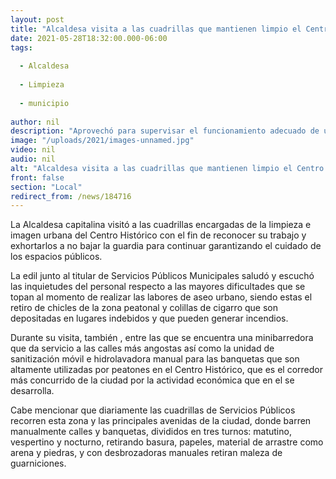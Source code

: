 ```yaml
---
layout: post
title: "Alcaldesa visita a las cuadrillas que mantienen limpio el Centro Histórico"
date: 2021-05-28T18:32:00.000-06:00
tags:
  
  - Alcaldesa
  
  - Limpieza
  
  - municipio
  
author: nil
description: "Aprovechó para supervisar el funcionamiento adecuado de unidades que atienden la zona"
image: "/uploads/2021/images-unnamed.jpg"
video: nil
audio: nil
alt: "Alcaldesa visita a las cuadrillas que mantienen limpio el Centro Histórico"
front: false
section: "Local"
redirect_from: /news/184716
---
```


La Alcaldesa capitalina visitó a las cuadrillas encargadas de la limpieza e imagen urbana del Centro Histórico con el fin de reconocer su trabajo y exhortarlos a no bajar la guardia para continuar garantizando el cuidado de los espacios públicos.

La edil junto al titular de Servicios Públicos Municipales saludó y escuchó las inquietudes del personal respecto a las mayores dificultades que se topan al momento de realizar las labores de aseo urbano, siendo estas el retiro de chicles de la zona peatonal y colillas de cigarro que son depositadas en lugares indebidos y que pueden generar incendios. 

Durante su visita, también , entre las que se encuentra una minibarredora que da servicio a las calles más angostas así como la unidad de sanitización móvil e hidrolavadora manual para las banquetas que son altamente utilizadas por peatones en el Centro Histórico, que es el corredor más concurrido de la ciudad por la actividad económica que en el se desarrolla.

Cabe mencionar que diariamente las cuadrillas de Servicios Públicos recorren esta zona y las principales avenidas de la ciudad, donde barren manualmente calles y banquetas, divididos en tres turnos: matutino, vespertino y nocturno, retirando basura, papeles, material de arrastre como arena y piedras, y con desbrozadoras manuales retiran maleza de guarniciones.